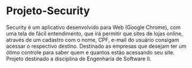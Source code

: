 # Projeto-Security
 Security é um aplicativo desenvolvido para Web (Google Chrome), com uma tela de fácil entendimento, que irá permitir que sites de lojas online, através de um cadastro com o nome, CPF, e-mail do usuário consigam acessar o respectivo destino. Destinado as empresas que desejam ter um ótimo controle para saber quem e quantos estão acessando seu site.  Projeto destinado a disciplina de Engenharia de Software II.
